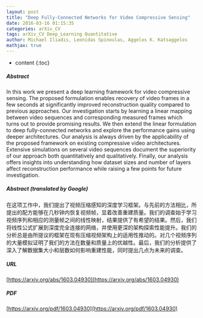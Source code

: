 ```yaml
---
layout: post
title: "Deep Fully-Connected Networks for Video Compressive Sensing"
date: 2016-03-16 01:15:35
categories: arXiv_CV
tags: arXiv_CV Deep_Learning Quantitative
author: Michael Iliadis, Leonidas Spinoulas, Aggelos K. Katsaggelos
mathjax: true
---
```


* content
{:toc}

##### Abstract
In this work we present a deep learning framework for video compressive sensing. The proposed formulation enables recovery of video frames in a few seconds at significantly improved reconstruction quality compared to previous approaches. Our investigation starts by learning a linear mapping between video sequences and corresponding measured frames which turns out to provide promising results. We then extend the linear formulation to deep fully-connected networks and explore the performance gains using deeper architectures. Our analysis is always driven by the applicability of the proposed framework on existing compressive video architectures. Extensive simulations on several video sequences document the superiority of our approach both quantitatively and qualitatively. Finally, our analysis offers insights into understanding how dataset sizes and number of layers affect reconstruction performance while raising a few points for future investigation.

##### Abstract (translated by Google)
在这项工作中，我们提出了视频压缩感知的深度学习框架。与先前的方法相比，所提出的配方能够在几秒钟内恢复视频帧，显着改善重建质量。我们的调查始于学习视频序列和相应的测量帧之间的线性映射，结果提供了有希望的结果。然后，我们将线性公式扩展到深度完全连接的网络，并使用更深的架构探索性能提升。我们的分析总是由所提议的框架在现有压缩视频架构上的适用性推动的。对几个视频序列的大量模拟证明了我们的方法在数量和质量上的优越性。最后，我们的分析提供了深入了解数据集大小和层数如何影响重建性能，同时提出几点为未来的调查。

##### URL
[https://arxiv.org/abs/1603.04930](https://arxiv.org/abs/1603.04930)

##### PDF
[https://arxiv.org/pdf/1603.04930](https://arxiv.org/pdf/1603.04930)

